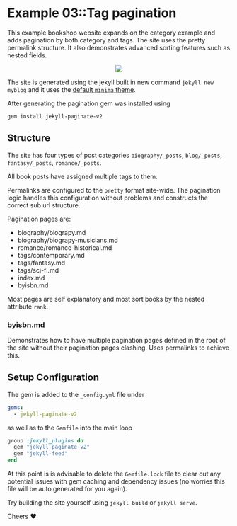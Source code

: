 # Example 03::Tag pagination

This example bookshop website expands on the category example and adds pagination by both category and tags. The site uses the pretty permalink structure. It also demonstrates advanced sorting features such as nested fields. 

<p align="center">
  <img src="https://raw.githubusercontent.com/sverrirs/jekyll-paginate-v2/master/examples/img/03-example-screenshot-main.png" />
</p>

The site is generated using the jekyll built in new command `jekyll new myblog` and it uses the [default `minima` theme](https://github.com/jekyll/minima).

After generating the pagination gem was installed using
```
gem install jekyll-paginate-v2
```

## Structure

The site has four types of post categories `biography/_posts`, `blog/_posts`, `fantasy/_posts`, `romance/_posts`. 

All book posts have assigned multiple tags to them.

Permalinks are configured to the `pretty` format site-wide. The pagination logic handles this configuration without problems and constructs the correct sub url structure.

Pagination pages are:

* biography/biograpy.md
* biography/biograpy-musicians.md
* romance/romance-historical.md
* tags/contemporary.md
* tags/fantasy.md
* tags/sci-fi.md
* index.md
* byisbn.md

Most pages are self explanatory and most sort books by the nested attribute `rank`.

### byisbn.md 
Demonstrates how to have multiple pagination pages defined in the root of the site without their pagination pages clashing. Uses permalinks to achieve this.

## Setup Configuration
The gem is added to the `_config.yml` file under
``` yml
gems:
  - jekyll-paginate-v2
```

as well as to the `Gemfile` into the main loop
``` ruby
group :jekyll_plugins do
  gem "jekyll-paginate-v2"
  gem "jekyll-feed"
end
```

At this point is is advisable to delete the `Gemfile.lock` file to clear out any potential issues with gem caching and dependency issues (no worries this file will be auto generated for you again).


Try building the site yourself using `jekyll build` or `jekyll serve`.

Cheers :heart:
